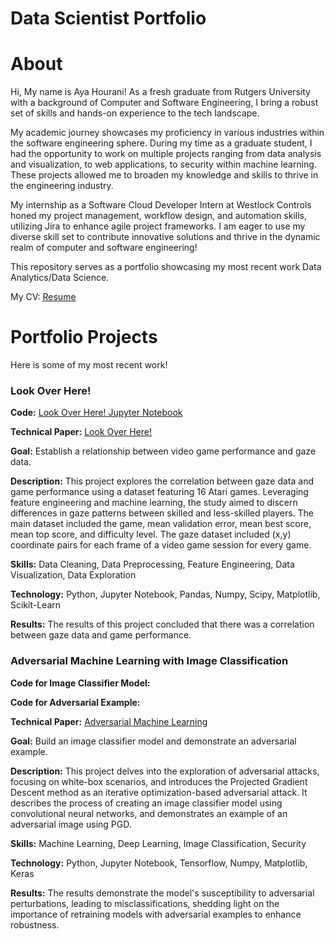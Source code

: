 # Data Scientist Portfolio

# About

Hi, My name is Aya Hourani! As a fresh graduate from Rutgers University with a background of Computer and Software Engineering, I bring a robust set of skills and hands-on experience to the tech landscape. 

My academic journey showcases my proficiency in various industries within the software engineering sphere. During my time as a graduate student, I had the opportunity to work on multiple projects ranging from data analysis and visualization, to web applications, to security within machine learning. These projects allowed me to broaden my knowledge and skills to thrive in the engineering industry. 

My internship as a Software Cloud Developer Intern at Westlock Controls honed my project management, workflow design, and automation skills, utilizing Jira to enhance agile project frameworks. I am eager to use my diverse skill set to contribute innovative solutions and thrive in the dynamic realm of computer and software engineering!

This repository serves as a portfolio showcasing my most recent work Data Analytics/Data Science.

My CV: [Resume](Resume.pdf)

# Portfolio Projects

Here is some of my most recent work! 

### Look Over Here!
**Code:** [Look Over Here! Jupyter Notebook](https://github.com/ahourani2000/Data-Scientist-Portfolio/blob/main/MS%20Technical%20Paper.ipynb)

**Technical Paper:** [Look Over Here!](Final_MS_Technical_Paper.pdf)

**Goal:** Establish a relationship between video game performance and gaze data.

**Description:** This project explores the correlation between gaze data and game performance using a dataset featuring 16 Atari games. Leveraging feature engineering and machine learning, the study aimed to discern differences in gaze patterns between skilled and less-skilled players. The main dataset included the game, mean validation error, mean best score, mean top score, and difficulty level. The gaze dataset included (x,y) coordinate pairs for each frame of a video game session for every game.

**Skills:** Data Cleaning, Data Preprocessing, Feature Engineering, Data Visualization, Data Exploration

**Technology:** Python, Jupyter Notebook, Pandas, Numpy, Scipy, Matplotlib, Scikit-Learn

**Results:** The results of this project concluded that there was a correlation between gaze data and game performance. 

### Adversarial Machine Learning with Image Classification
**Code for Image Classifier Model:** 

**Code for Adversarial Example:**

**Technical Paper:** [Adversarial Machine Learning](https://github.com/ahourani2000/Data-Scientist-Portfolio/blob/8ccfeaab108f17898e33146f6deb3eb55ac70364/CSS%20Final%20Project%20Report.pdf)

**Goal:** Build an image classifier model and demonstrate an adversarial example.

**Description:** This project delves into the exploration of adversarial attacks, focusing on white-box scenarios, and introduces the Projected Gradient Descent method as an iterative optimization-based adversarial attack. It describes the process of creating an image classifier model using convolutional neural networks, and demonstrates an example of an adversarial image using PGD.

**Skills:** Machine Learning, Deep Learning, Image Classification, Security 

**Technology:** Python, Jupyter Notebook, Tensorflow, Numpy, Matplotlib, Keras

**Results:** The results demonstrate the model's susceptibility to adversarial perturbations, leading to misclassifications, shedding light on the importance of retraining models with adversarial examples to enhance robustness.
